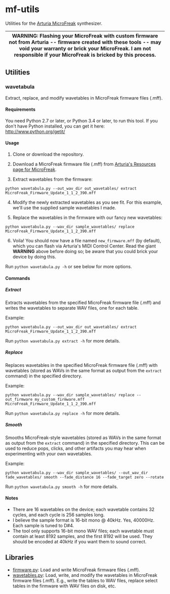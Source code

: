 # mf-utils

Utilities for the [Arturia MicroFreak](https://www.arturia.com/products/hardware-synths/microfreak) synthesizer.

| WARNING: Flashing your MicroFreak with custom firmware not from Arturia -- firmware created with these tools -- may void your warranty or brick your MicroFreak. I am not responsible if your MicroFreak is bricked by this process. |
| --- |

## Utilities

### wavetabula
Extract, replace, and modify wavetables in MicroFreak firmware files (.mff).

#### Requirements
You need Python 2.7 or later, or Python 3.4 or later, to run this tool. If you don't have Python installed, you can get it here: http://www.python.org/getit/

#### Usage
1. Clone or download the repository.

2. Download a MicroFreak firmware file (.mff) from [Arturia's Resources page for MicroFreak](https://www.arturia.com/products/hardware-synths/microfreak/resources).

3. Extract wavetables from the firmware:

```
python wavetabula.py --out_wav_dir out_wavetables/ extract MicroFreak_Firmware_Update_1_1_2_390.mff
```

4. Modify the newly extracted wavetables as you see fit. For this example, we'll use the supplied sample wavetables I made.

5. Replace the wavetables in the firmware with our fancy new wavetables:

```
python wavetabula.py --wav_dir sample_wavetables/ replace MicroFreak_Firmware_Update_1_1_2_390.mff
```

6. Voila! You should now have a file named `new_firmware.mff` (by default), which you can flash via Arturia's MIDI Control Center. Read the giant **WARNING** above before doing so; be aware that you could brick your device by doing this.

Run `python wavetabula.py -h` or see below for more options.

#### Commands

##### Extract
Extracts wavetables from the specified MicroFreak firmware file (.mff) and writes the wavetables to separate WAV files, one for each table.

Example:
```
python wavetabula.py --out_wav_dir out_wavetables/ extract MicroFreak_Firmware_Update_1_1_2_390.mff
```

Run `python wavetabula.py extract -h` for more details.

##### Replace
Replaces wavetables in the specified MicroFreak firmware file (.mff) with wavetables (stored as WAVs in the same format as output from the `extract` command) in the specified directory.

Example:
```
python wavetabula.py --wav_dir sample_wavetables/ replace --out_firmware my_custom_firmware.mff MicroFreak_Firmware_Update_1_1_2_390.mff
```

Run `python wavetabula.py replace -h` for more details.

##### Smooth
Smooths MicroFreak-style wavetables (stored as WAVs in the same format as output from the `extract` command) in the specified directory. This can be used to reduce pops, clicks, and other artifacts you may hear when experimenting with your own wavetables.

Example:
```
python wavetabula.py --wav_dir sample_wavetables/ --out_wav_dir fade_wavetables/ smooth --fade_distance 16 --fade_target zero --rotate
```

Run `python wavetabula.py smooth -h` for more details.

#### Notes
* There are 16 wavetables on the device; each wavetable contains 32 cycles, and each cycle is 256 samples long.
* I believe the sample format is 16-bit mono @ 40kHz. Yes, 40000Hz. Each sample is tuned to D#4.
* The tool only supports 16-bit mono WAV files; each wavetable must contain at least 8192 samples, and the first 8192 will be used. They should be encoded at 40kHz if you want them to sound correct.

## Libraries

* [firmware.py](https://github.com/dcower/mf-utils/blob/master/firmware.py): Load and write MicroFreak firmware files (.mff).
* [wavetables.py](https://github.com/dcower/mf-utils/blob/master/wavetables.py): Load, write, and modify the wavetables in MicroFreak firmware files (.mff). E.g., write the tables to WAV files, replace select tables in the firmware with WAV files on disk, etc.
